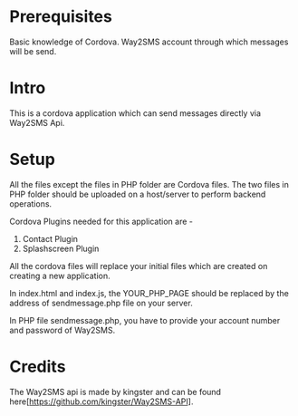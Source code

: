 # Prerequisites

Basic knowledge of Cordova.
Way2SMS account through which messages will be send.

# Intro

This is a cordova application which can send messages directly via Way2SMS Api.

# Setup

All the files except the files in PHP folder are Cordova files.
The two files in PHP folder should be uploaded on a host/server to perform backend operations.

Cordova Plugins needed for this application are -
 1) Contact Plugin
 2) Splashscreen Plugin

All the cordova files will replace your initial files which are created on creating a new application.

In index.html and index.js, the YOUR_PHP_PAGE should be replaced by the address of sendmessage.php file
on your server.

In PHP file sendmessage.php, you have to provide your account number and password of Way2SMS.

# Credits
The Way2SMS api is made by kingster and can be found here[https://github.com/kingster/Way2SMS-API].
